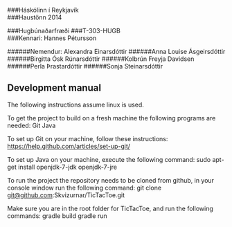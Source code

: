 ###Háskólinn í Reykjavík        	  						        
###Haustönn 2014   

###Hugbúnaðarfræði 
###T-303-HUGB           
###Kennari: Hannes Pétursson

######Nemendur:  Alexandra Einarsdóttir
######Anna Louise Ásgeirsdóttir
######Birgitta Ósk Rúnarsdóttir
######Kolbrún Freyja Davidsen     
######Perla Þrastardóttir
######Sonja Steinarsdóttir

Development manual
---------------

The following instructions assume linux is used. 

To get the project to build on a fresh machine the following programs are needed:
Git
Java

To set up Git on your machine, follow these instructions: https://help.github.com/articles/set-up-git/

To set up Java on your machine, execute the following command:
sudo apt-get install openjdk-7-jdk openjdk-7-jre

To run the project the repository needs to be cloned from github, in your console window run the following command:
git clone git@github.com:Skvizurnar/TicTacToe.git

Make sure you are in the root folder for TicTacToe, and run the following commands:
gradle build
gradle run

